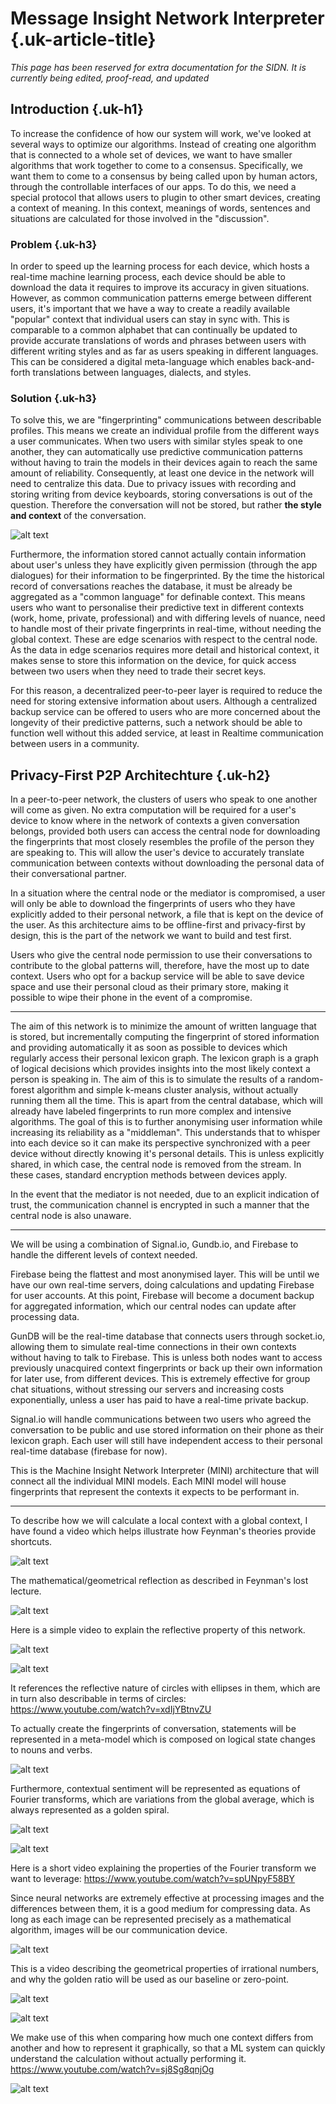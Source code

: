 # Message Insight Network Interpreter {.uk-article-title}

_This page has been reserved for extra documentation for the SIDN. It is currently being edited, proof-read, and updated_

## Introduction {.uk-h1}

To increase the confidence of how our system will work, we've looked at several ways to optimize our algorithms. Instead of creating one algorithm that is connected to a whole set of devices, we want to have smaller algorithms that work together to come to a consensus. Specifically, we want them to come to a consensus by being called upon by human actors, through the controllable interfaces of our apps. To do this, we need a special protocol that allows users to plugin to other smart devices, creating a context of meaning. In this context, meanings of words, sentences and situations are calculated for those involved in the "discussion".  

### Problem {.uk-h3}

In order to speed up the learning process for each device, which hosts a real-time machine learning process, each device should be able to download the data it requires to improve its accuracy in given situations. However, as common communication patterns emerge between different users, it's important that we have a way to create a readily available "popular" context that individual users can stay in sync with. This is comparable to a common alphabet that can continually be updated to provide accurate translations of words and phrases between users with different writing styles and as far as users speaking in different languages. This can be considered a digital meta-language which enables back-and-forth translations between languages, dialects, and styles.  

### Solution {.uk-h3}
To solve this, we are "fingerprinting" communications between describable profiles. This means we create an individual profile from the different ways a user communicates. When two users with similar styles speak to one another, they can automatically use predictive communication patterns without having to train the models in their devices again to reach the same amount of reliability.  Consequently, at least one device in the network will need to centralize this data. Due to privacy issues with recording and storing writing from device keyboards, storing conversations is out of the question. Therefore the conversation will not be stored, but rather **the style and context** of the conversation. 

![alt text][231018]

Furthermore, the information stored cannot actually contain information about user's unless they have explicitly given permission (through the app dialogues) for their information to be fingerprinted. By the time the historical record of conversations reaches the database, it must be already be aggregated as a "common language" for definable context. This means users who want to personalise their predictive text in different contexts (work, home, private, professional) and with differing levels of nuance, need to handle most of their private fingerprints in real-time, without needing the global context. These are edge scenarios with respect to the central node. As the data in edge scenarios requires more detail and historical context, it makes sense to store this information on the device, for quick access between two users when they need to trade their secret keys.  

For this reason, a decentralized peer-to-peer layer is required to reduce the need for storing extensive information about users. Although a centralized backup service can be offered to users who are more concerned about the longevity of their predictive patterns, such a network should be able to function well without this added service, at least in Realtime communication between users in a community.  


## Privacy-First P2P Architechture {.uk-h2}

In a peer-to-peer network, the clusters of users who speak to one another will come as given. No extra computation will be required for a user's device to know where in the network of contexts a given conversation belongs, provided both users can access the central node for downloading the fingerprints that most closely resembles the profile of the person they are speaking to. This will allow the user's device to accurately translate communication between contexts without downloading the personal data of their conversational partner.  

In a situation where the central node or the mediator is compromised, a user will only be able to download the fingerprints of users who they have explicitly added to their personal network, a file that is kept on the device of the user. As this architecture aims to be offline-first and privacy-first by design, this is the part of the network we want to build and test first.  

Users who give the central node permission to use their conversations to contribute to the global patterns will, therefore, have the most up to date context. Users who opt for a backup service will be able to save device space and use their personal cloud as their primary store, making it possible to wipe their phone in the event of a compromise.  

---

The aim of this network is to minimize the amount of written language that is stored, but incrementally computing the fingerprint of stored information and providing automatically it as soon as possible to devices which regularly access their personal lexicon graph. The lexicon graph is a graph of logical decisions which provides insights into the most likely context a person is speaking in. The aim of this is to simulate the results of a random-forest algorithm and simple k-means cluster analysis, without actually running them all the time. This is apart from the central database, which will already have labeled fingerprints to run more complex and intensive algorithms. The goal of this is to further anonymising user information while increasing its reliability as a "middleman". This understands that to whisper into each device so it can make its perspective synchronized with a peer device without directly knowing it's personal details. This is unless explicitly shared, in which case, the central node is removed from the stream. In these cases, standard encryption methods between devices apply.  

In the event that the mediator is not needed, due to an explicit indication of trust, the communication channel is encrypted in such a manner that the central node is also unaware.  

---

We will be using a combination of Signal.io, Gundb.io, and Firebase to handle the different levels of context needed.  

Firebase being the flattest and most anonymised layer. This will be until we have our own real-time servers, doing calculations and updating Firebase for user accounts. At this point, Firebase will become a document backup for aggregated information, which our central nodes can update after processing data.  

GunDB will be the real-time database that connects users through socket.io, allowing them to simulate real-time connections in their own contexts without having to talk to Firebase. This is unless both nodes want to access previously unacquired context fingerprints or back up their own information for later use, from different devices. This is extremely effective for group chat situations, without stressing our servers and increasing costs exponentially, unless a user has paid to have a real-time private backup.  

Signal.io will handle communications between two users who agreed the conversation to be public and use stored information on their phone as their lexicon graph. Each user will still have independent access to their personal real-time database (firebase for now).  

This is the Machine Insight Network Interpreter (MINI) architecture that will connect all the individual MINI models. Each MINI model will house fingerprints that represent the contexts it expects to be performant in.  

---

To describe how we will calculate a local context with a global context, I have found a video which helps illustrate how Feynman's theories provide shortcuts. 

![alt text][f11_2]

The mathematical/geometrical reflection as described in Feynman's lost lecture. 

![alt text][f11_0]

Here is a simple video to explain the reflective property of this network. 

![alt text][f11_1]

![alt text][f11_3]

It references the reflective nature of circles with ellipses in them, which are in turn also describable in terms of circles:  https://www.youtube.com/watch?v=xdIjYBtnvZU 

To actually create the fingerprints of conversation, statements will be represented in a meta-model which is composed on logical state changes to nouns and verbs.

![alt text][f_0]

Furthermore, contextual sentiment will be represented as equations of Fourier transforms, which are variations from the global average, which is always represented as a golden spiral. 

![alt text][f_1]

![alt text][f_2]

Here is a short video explaining the properties of the Fourier transform we want to leverage: https://www.youtube.com/watch?v=spUNpyF58BY  

Since neural networks are extremely effective at processing images and the differences between them, it is a good medium for compressing data. As long as each image can be represented precisely as a mathematical algorithm, images will be our communication device. 

![alt text][gr_0]

This is a video describing the geometrical properties of irrational numbers, and why the golden ratio will be used as our baseline or zero-point.

![alt text][gr_01]

![alt text][gr_1]

We make use of this when comparing how much one context differs from another and how to represent it graphically, so that a ML system can quickly understand the calculation without actually performing it.
 https://www.youtube.com/watch?v=sj8Sg8qnjOg  
 
![alt text][gr_2]

[f_0]: https://github.com/automotola/tm-web/raw/master/docs/img/sidn/f_0.PNG 
[f_1]: https://github.com/automotola/tm-web/raw/master/docs/img/sidn/f_1.PNG
[f_2]: https://github.com/automotola/tm-web/raw/master/docs/img/sidn/F_2.PNG
[f11_0]: https://github.com/automotola/tm-web/raw/master/docs/img/sidn/fll_0.PNG
[f11_1]: https://github.com/automotola/tm-web/raw/master/docs/img/sidn/fll_1.PNG
[f11_2]: https://github.com/automotola/tm-web/raw/master/docs/img/sidn/fll_2.PNG
[f11_3]: https://github.com/automotola/tm-web/raw/master/docs/img/sidn/fll_3.PNG
[gr_0]: https://github.com/automotola/tm-web/raw/master/docs/img/sidn/gr_0.PNG
[gr_01]: https://github.com/automotola/tm-web/raw/master/docs/img/sidn/gr_01.PNG
[gr_1]: https://github.com/automotola/tm-web/raw/master/docs/img/sidn/gr_1.PNG
[gr_2]: https://github.com/automotola/tm-web/raw/master/docs/img/sidn/gr_2.PNG
[231018]: https://github.com/automotola/tm-web/raw/master/docs/img/sidn/File%2023-10-2018%2C%2017%2028%2039.jpeg
